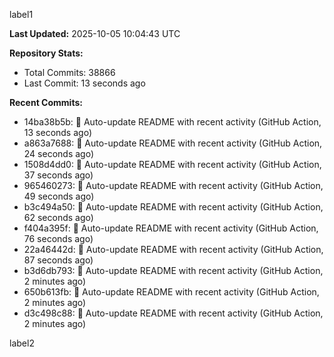 
label1 
<!-- ACTIVITY_START -->
**Last Updated:** 2025-10-05 10:04:43 UTC

**Repository Stats:**
- Total Commits: 38866
- Last Commit: 13 seconds ago

**Recent Commits:**
- 14ba38b5b: 🤖 Auto-update README with recent activity (GitHub Action, 13 seconds ago)
- a863a7688: 🤖 Auto-update README with recent activity (GitHub Action, 24 seconds ago)
- 1508d4dd0: 🤖 Auto-update README with recent activity (GitHub Action, 37 seconds ago)
- 965460273: 🤖 Auto-update README with recent activity (GitHub Action, 49 seconds ago)
- b3c494a50: 🤖 Auto-update README with recent activity (GitHub Action, 62 seconds ago)
- f404a395f: 🤖 Auto-update README with recent activity (GitHub Action, 76 seconds ago)
- 22a46442d: 🤖 Auto-update README with recent activity (GitHub Action, 87 seconds ago)
- b3d6db793: 🤖 Auto-update README with recent activity (GitHub Action, 2 minutes ago)
- 650b613fb: 🤖 Auto-update README with recent activity (GitHub Action, 2 minutes ago)
- d3c498c88: 🤖 Auto-update README with recent activity (GitHub Action, 2 minutes ago)
<!-- ACTIVITY_END -->

label2
